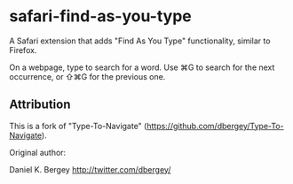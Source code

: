 # safari-find-as-you-type

A Safari extension that adds "Find As You Type" functionality, similar to Firefox.

On a webpage, type to search for a word. Use ⌘G to search for the next occurrence, or ⇧⌘G for the previous one.

## Attribution

This is a fork of "Type-To-Navigate" (https://github.com/dbergey/Type-To-Navigate).

Original author:

Daniel K. Bergey
http://twitter.com/dbergey/

